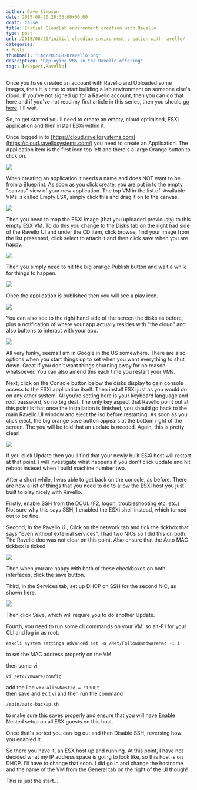 ```yaml
---
author: Dave Simpson
date: 2015-08-20 20:35:00+00:00
draft: false
title: Initial CloudLab environment creation with Ravello
type: post
url: /2015/08/20/initial-cloudlab-environment-creation-with-ravello/
categories:
- Posts
thumbnail: "img/20150820ravello.png"
description: "Deploying VMs in the Ravello offering"
tags: [vExpert,Ravello]
---
```


Once you have created an account with Ravello and Uploaded some images, then it is time to start building a lab environment on someone else's cloud. If you've not signed up for a Ravello account, then you can do that here and if you've not read my first article in this series, then you should [go here](http://www.virtualmachinery.co.uk/2015/08/time-for-cloud-lab.html). I'll wait.  
  
So, to get started you'll need to create an empty, cloud optimised, ESXi application and then install ESXi within it.  

Once logged in to [https://cloud.ravellosystems.com](https://cloud.ravellosystems.com/) you need to create an Application. The Application item is the first icon top left and there's a large Orange button to click on.  

[![](/img/20150820rav306.png)](/img/20150820rav306.png)
  
When creating an application it needs a name and does NOT want to be from a Blueprint. As soon as you click create, you are put in to the empty "canvas" view of your new application. The top VM in the list of  Available VMs is called Empty ESX, simply click this and drag it on to the canvas.   

[![](/img/20150820rav307.png)](/img/20150820rav307.png)
  
Then you need to map the ESXi image (that you uploaded previously) to this empty ESX VM. To do this you change to the Disks tab on the right had side of the Ravello UI and under the CD item, click browse, find your image from the list presented, click select to attach it and then click save when you are happy.  

[![](/img/20150820rav308.png)](/img/20150820rav308.png)
  
Then you simply need to hit the big orange Publish button and wait a while for things to happen.  
  
[![](/img/20150820rav309.png)](/img/20150820rav309.png)

Once the application is published then you will see a play icon.  

[![](/img/20150820rav301.png)](/img/20150820rav301.png)

You can also see to the right hand side of the screen the disks as before, plus a notification of where your app actually resides with "the cloud" and also buttons to interact with your app.  

[![](/img/20150820rav302.png)](/img/20150820rav302.png)

All very funky, seems I am in Google in the US somewhere. There are also options when you start things up to set when you want everything to shut down. Great if you don't want things churning away for no reason whatsoever. You can also amend this each time you restart your VMs.  
  
Next, click on the Console button below the disks display to gain console access to the ESXi application itself. Then install ESXi just as you would do on any other system. All you're setting here is your keyboard language and root password, so no big deal. The only key aspect that Ravello point out at this point is that once the installation is finished, you should go back to the main Ravello UI window and eject the iso before restarting. As soon as you click eject, the big orange save button appears at the bottom right of the screen. The you will be told that an update is needed. Again, this is pretty clear!  

[![](/img/20150820rav303.png)](/img/20150820rav303.png)

If you click Update then you'll find that your newly built ESXi host will restart at that point. I will investigate what happens if you don't click update and hit reboot instead when I build machine number two.  

After a short while, I was able to get back on the console, as before. There are now a list of things that you need to do to allow the ESXi host you just built to play nicely with Ravello.   

Firstly, enable SSH from the DCUI. (F2, logon, troubleshooting etc. etc.)  
Not sure why this says SSH, I enabled the ESXi shell instead, which turned out to be fine.  

Second, In the Ravello UI, Click on the network tab and tick the tickbox that says "Even without external services", I had two NICs so I did this on both. The Ravello doc was not clear on this point. Also ensure that the Auto MAC tickbox is ticked.  

[![](/img/20150820rav304.png)](/img/20150820rav304.png)

Then when you are happy with both of these checkboxes on both interfaces, click the save button.  

Third, in the Services tab, set up DHCP on SSH for the second NIC, as shown here.  

[![](/img/20150820rav305.png)](/img/20150820rav305.png)

Then click Save, which will require you to do another Update.  

Fourth, you need to run some cli commands on your VM, so alt-F1 for your CLI and log in as root.  

	esxcli system settings advanced set -o /Net/FollowHardwareMac -i 1

to set the MAC address properly on the VM  
  
then some vi  

	vi /etc/vmware/config  
add the line `vmx.allowNested = "TRUE"`  
then save and exit vi and then run the command 

	/sbin/auto-backup.sh 

to make sure this saves properly and ensure that you will have Enable Nested setup on all ESX guests on this host.  
  
Once that's sorted you can log out and then Disable SSH, reversing how you enabled it.  
  
So there you have it, an ESX host up and running. At this point, I have not decided what my IP address space is going to look like, so this host is on DHCP. I'll have to change that soon. I did go in and change the hostname and the name of the VM from the General tab on the right of the UI though!  
  
This is just the start...
